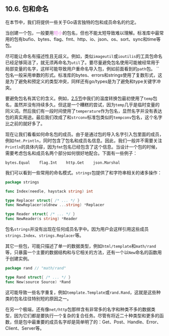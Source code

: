 ## 10.6. 包和命名

在本节中，我们将提供一些关于Go语言独特的包和成员命名的约定。

当创建一个包，一般要用<span style="color: violet;">短小</span>的包名，但也不能太短导致难以理解。标准库中最常用的包有bufio、bytes、flag、fmt、http、io、json、os、sort、sync和time等包。

尽可能让命名有描述性且无歧义。例如，类似`imageutil`或`ioutilis`的工具包命名已经足够简洁了，就无须再命名为`util`了。要尽量避免包名使用可能被经常用于局部变量的名字，这样可能导致用户重命名导入包，例如前面看到的`path`包。
``
包名一般采用单数的形式。标准库的bytes、errors和strings使用了复数形式，这是为了避免和预定义的类型冲突，同样还有go/types是为了避免和type关键字冲突。

要避免包名有其它的含义。例如，[2.5节](2.5.%20类型)中我们的温度转换包最初使用了`temp`包名，虽然并没有持续多久。但这是一个糟糕的尝试，因为`temp`几乎是临时变量的同义词。然后我们有一段时间使用了`temperature`作为包名，显然名字并没有表达包的真实用途。最后我们改成了和`strconv`标准包类似的`tempconv`包名，这个名字比之前的就好多了。

现在让我们看看如何命名包的成员。由于是通过包的导入名字引入包里面的成员，例如`fmt.Println`，同时包含了包名和成员名信息。因此，我们一般并不需要关注`Println`的具体内容，因为`fmt`包名已经包含了这个信息。当设计一个包的时候，需要考虑包名和成员名两个部分如何很好地配合。下面有一些例子：

```
bytes.Equal    flag.Int    http.Get    json.Marshal
```

我们可以看到一些常用的命名模式。`strings`包提供了和字符串相关的诸多操作：

```Go
package strings

func Index(needle, haystack string) int

type Replacer struct{ /* ... */ }
func NewReplacer(oldnew ...string) *Replacer

type Reader struct{ /* ... */ }
func NewReader(s string) *Reader
```

包名`strings`并没有出现在任何成员名字中。因为用户会这样引用这些成员`strings.Index`、`strings.Replacer`等。

其它一些包，可能只描述了单一的数据类型，例如`html/template`和`math/rand`等，只暴露一个主要的数据结构和与它相关的方法，还有一个以`New`命名的函数用于创建实例。

```Go
package rand // "math/rand"

type Rand struct{ /* ... */ }
func New(source Source) *Rand
```

这可能导致一些名字重复，例如`template.Template`或`rand.Rand`，这就是这些种类的包名往往特别短的原因之一。

在另一个极端，还有像`net/http`包那样含有非常多的名字和种类不多的数据类型，因为它们都是要执行一个复杂的复合任务。尽管有将近二十种类型和更多的函数，但是包中最重要的成员名字却是简单明了的：Get、Post、Handle、Error、Client、Server等。
